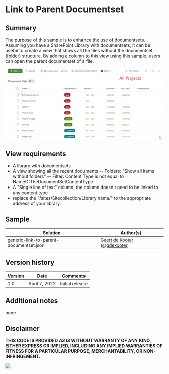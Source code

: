 # Link to Parent Documentset

## Summary
The purpose of this sample is to enhance the use of documentsets. Assuming you have a SharePoint Library  with documentsets, it can be useful to create a view that shows all the files without the documentset (folder) structure. By adding a column to this view using this sample, users can open the parent documentset of a file.

![screenshot of the sample](./assets/screenshot.gif)

## View requirements
- A library with documentsets
- A view showing all the recent documents
-- Folders: "Show all items without folders"
-- Filter: Content Type is not equal to NameOfTheDocumentSetContentType
- A "Single line of text" column, the column doesn't need to be linked to any content type
- replace the "/sites/Sitecollection/Library name/" to the appropriate address of your library.

## Sample


Solution|Author(s)
--------|---------
generic-link-to-parent-documentset.json | [Geert de Kooter](https://github.com/gdk-max) ([@gdekooter](https://twitter.com/gdekooter)


## Version history

Version|Date|Comments
-------|----|--------
1.0|April 7, 2022|Initial release

## Additional notes
none


## Disclaimer

**THIS CODE IS PROVIDED *AS IS* WITHOUT WARRANTY OF ANY KIND, EITHER EXPRESS OR IMPLIED, INCLUDING ANY IMPLIED WARRANTIES OF FITNESS FOR A PARTICULAR PURPOSE, MERCHANTABILITY, OR NON-INFRINGEMENT.**

<img src="https://pnptelemetry.azurewebsites.net/list-formatting/column-samples/generic-link-to-parent-documentset" />